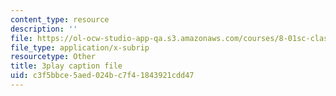 ```yaml
---
content_type: resource
description: ''
file: https://ol-ocw-studio-app-qa.s3.amazonaws.com/courses/8-01sc-classical-mechanics-fall-2016/c3f5bbce5aed024bc7f41843921cdd47_mHVnpuhfpvI.srt
file_type: application/x-subrip
resourcetype: Other
title: 3play caption file
uid: c3f5bbce-5aed-024b-c7f4-1843921cdd47
---
```

